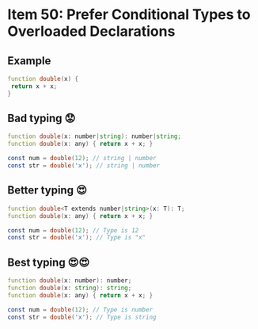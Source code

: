 # Item 50: Prefer Conditional Types to Overloaded Declarations

## Example

```d
function double(x) {
 return x + x;
}
```

## Bad typing 😟

```d
function double(x: number|string): number|string;
function double(x: any) { return x + x; }

const num = double(12); // string | number
const str = double('x'); // string | number
```

## Better typing 😍

```d
function double<T extends number|string>(x: T): T;
function double(x: any) { return x + x; }

const num = double(12); // Type is 12
const str = double('x'); // Type is "x"
```

## Best typing 😍😍

```d
function double(x: number): number;
function double(x: string): string;
function double(x: any) { return x + x; }

const num = double(12); // Type is number
const str = double('x'); // Type is string
```
